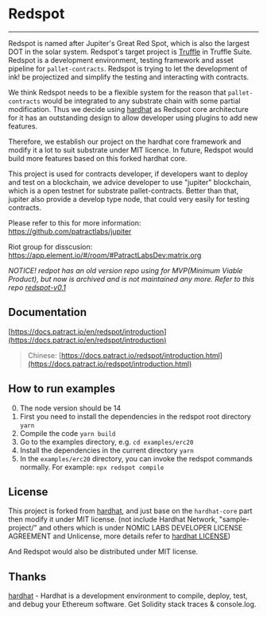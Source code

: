 # Redspot

---

Redspot is named after Jupiter's Great Red Spot, which is also the largest DOT in the solar system. Redspot's target project is [Truffle](https://github.com/trufflesuite/truffle) in Truffle Suite. Redspot is a development environment, testing framework and asset pipeline for `pallet-contracts`. Redspot is trying to let the development of ink! be projectized and simplify the testing and interacting with contracts.

We think Redspot needs to be a flexible system for the reason that `pallet-contracts` would be integrated to any substrate chain with some partial modification. Thus we decide using [hardhat](https://github.com/nomiclabs/hardhat) as Redspot core architecture for it has an outstanding design to allow developer using plugins to add new features.

Therefore, we establish our project on the hardhat core framework and modify it a lot to suit substrate under MIT licence. In future, Redspot would build more features based on this forked hardhat core.

This project is used for contracts developer, if developers want to deploy and test on a blockchain, we advice developer to use "jupiter" blockchain, which is a open testnet for substrate pallet-contracts. Better than that, jupiter also provide a develop type node, that could very easily for testing contracts.

Please refer to this for more information: https://github.com/patractlabs/jupiter

Riot group for disscusion: https://app.element.io/#/room/#PatractLabsDev:matrix.org

_NOTICE!_
*redpot has an old version repo using for MVP(Minimum Viable Product), but now is archived and is not maintained any more. Refer to this repo [redspot-v0.1](https://github.com/patractlabs/redspot-v0.1)*


## Documentation

[https://docs.patract.io/en/redspot/introduction](https://docs.patract.io/en/redspot/introduction)

> Chinese: [https://docs.patract.io/redspot/introduction.html](https://docs.patract.io/redspot/introduction.html)

## How to run examples

0. The node version should be 14
1. First you need to install the dependencies in the redspot root directory `yarn`
2. Compile the code `yarn build`
3. Go to the examples directory, e.g. `cd examples/erc20`
4. Install the dependencies in the current directory `yarn`
5. In the `examples/erc20` directory, you can invoke the redspot commands normally. For example: `npx redspot compile`

## License

This project is forked from [hardhat](https://github.com/nomiclabs/hardhat), and just base on the `hardhat-core` part then modify it under MIT license. (not include Hardhat Network, "sample-project/" and others which is under NOMIC LABS DEVELOPER LICENSE AGREEMENT and Unlicense, more details refer to [hardhat LICENSE](https://github.com/nomiclabs/hardhat/blob/master/packages/hardhat-core/LICENSE))

And Redspot would also be distributed under MIT license.

## Thanks

[hardhat](https://github.com/nomiclabs/hardhat) - Hardhat is a development environment to compile, deploy, test, and debug your Ethereum software. Get Solidity stack traces & console.log.
